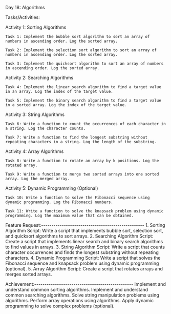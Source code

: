 Day 18: Algorithms

Tasks/Activities:

Activity 1: Sorting Algorithms

    Task 1: Implement the bubble sort algorithm to sort an array of numbers in ascending order. Log the sorted array.

    Task 2: Implement the selection sort algorithm to sort an array of numbers in ascending order. Log the sorted array.

    Task 3: Implement the quicksort algorithm to sort an array of numbers in ascending order. Log the sorted array.

Activity 2: Searching Algorithms

    Task 4: Implement the linear search algorithm to find a target value in an array. Log the index of the target value.

    Task 5: Implement the binary search algorithm to find a target value in a sorted array. Log the index of the target value.

Activity 3: String Algorithms

    Task 6: Write a function to count the occurrences of each character in a string. Log the character counts.

    Task 7: Write a function to find the longest substring without repeating characters in a string. Log the length of the substring.

Activity 4: Array Algorithms

    Task 8: Write a function to rotate an array by k positions. Log the rotated array.

    Task 9: Write a function to merge two sorted arrays into one sorted array. Log the merged array.

Activity 5: Dynamic Programming (Optional)

    Task 10: Write a function to solve the Fibonacci sequence using dynamic programming. Log the Fibonacci numbers.

    Task 11: Write a function to solve the knapsack problem using dynamic programming. Log the maximum value that can be obtained.

Feature Request:--------------------------------------------------
    1. Sorting Algorithm Script: Write a script that implements bubble sort, selection sort, and quicksort algorithms to sort arrays.
    2. Searching Algorithm Script: Create a script that implements linear search and binary search algorithms to find values in arrays.
    3. String Algorithm Script: Write a script that counts character occurrences and finds the longest substring without repeating characters.
    4. Dynamic Programming Script: Write a script that solves the Fibonacci sequence and knapsack problem using dynamic programming (optional).
    5. Array Algorithm Script: Create a script that rotates arrays and merges sorted arrays.

Achievement:------------------------------------------------
    Implement and understand common sorting algorithms. Implement and understand common searching algorithms.
    Solve string manipulation problems using algorithms.
    Perform array operations using algorithms.
    Apply dynamic programming to solve complex problems (optional).